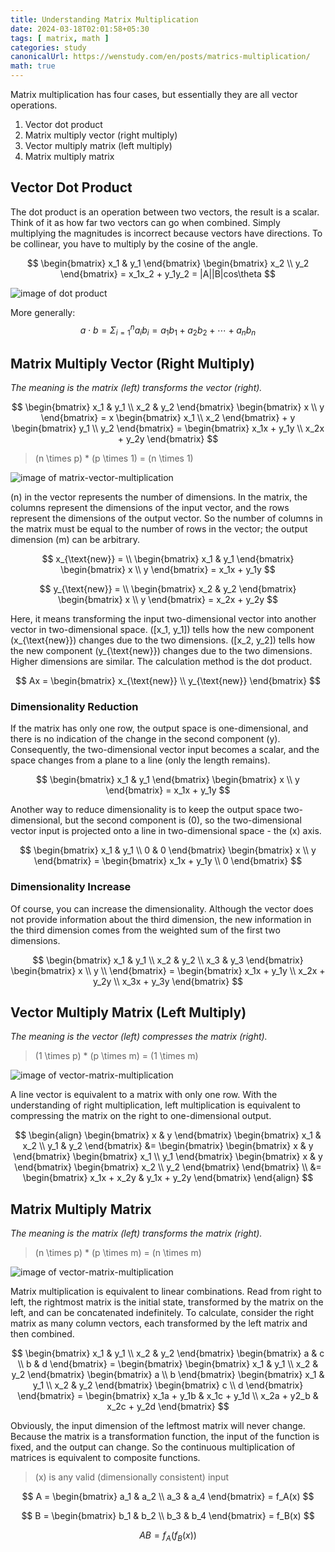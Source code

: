 ```yaml
---
title: Understanding Matrix Multiplication
date: 2024-03-18T02:01:58+05:30
tags: [ matrix, math ]
categories: study
canonicalUrl: https://wenstudy.com/en/posts/matrics-multiplication/
math: true
---
```


Matrix multiplication has four cases, but essentially they are all vector operations.

1. Vector dot product
2. Matrix multiply vector (right multiply)
3. Vector multiply matrix (left multiply)
4. Matrix multiply matrix

<!--more-->

## Vector Dot Product

The dot product is an operation between two vectors, the result is a scalar. Think of it as how far two vectors can go when combined. Simply multiplying the magnitudes is incorrect because vectors have directions. To be collinear, you have to multiply by the cosine of the angle.

$$
\begin{bmatrix}
x_1 & y_1
\end{bmatrix}
\begin{bmatrix}
x_2 \\
y_2
\end{bmatrix}
= x_1x_2 + y_1y_2
= |A||B|cos\theta
$$

![image of dot product](/images/dot-product.png "dot product")

More generally:
$$
a \cdot b = \Sigma_{i=1}^{n} a_ib_i = a_1b_1 + a_2b_2 + \cdots + a_nb_n
$$

## Matrix Multiply Vector (Right Multiply)

_The meaning is the matrix (left) transforms the vector (right)._

$$
\begin{bmatrix}
x_1 & y_1 \\
x_2 & y_2
\end{bmatrix}
\begin{bmatrix}
x \\
y
\end{bmatrix}
= x
\begin{bmatrix}
x_1 \\
x_2
\end{bmatrix}
+
y
\begin{bmatrix}
y_1 \\
y_2
\end{bmatrix}
= \begin{bmatrix}
x_1x + y_1y \\
x_2x + y_2y
\end{bmatrix}
$$


> \(n \times p\) * \(p \times 1\) = \(n \times 1\)

![image of matrix-vector-multiplication](/images/matrix-multiplication/m-v.png "matrix vector multiplication")

\(n\) in the vector represents the number of dimensions. In the matrix, the columns represent the dimensions of the input vector, and the rows represent the dimensions of the output vector. So the number of columns in the matrix must be equal to the number of rows in the vector; the output dimension \(m\) can be arbitrary.

$$
x_{\text{new}} = \\
\begin{bmatrix}
x_1 & y_1
\end{bmatrix}
\begin{bmatrix}
x \\
y
\end{bmatrix}
= x_1x + y_1y
$$

$$
y_{\text{new}} = \\
\begin{bmatrix}
x_2 & y_2
\end{bmatrix}
\begin{bmatrix}
x \\
y
\end{bmatrix}
= x_2x + y_2y
$$

Here, it means transforming the input two-dimensional vector into another vector in two-dimensional space. \([x_1, y_1]\) tells how the new component \(x_{\text{new}}\) changes due to the two dimensions. \([x_2, y_2]\) tells how the new component \(y_{\text{new}}\) changes due to the two dimensions. Higher dimensions are similar. The calculation method is the dot product.

$$
Ax =
\begin{bmatrix}
x_{\text{new}} \\
y_{\text{new}}
\end{bmatrix}
$$

### Dimensionality Reduction

If the matrix has only one row, the output space is one-dimensional, and there is no indication of the change in the second component \(y\). Consequently, the two-dimensional vector input becomes a scalar, and the space changes from a plane to a line (only the length remains).

$$
\begin{bmatrix}
x_1 & y_1
\end{bmatrix}
\begin{bmatrix}
x \\
y
\end{bmatrix}
= x_1x + y_1y
$$

Another way to reduce dimensionality is to keep the output space two-dimensional, but the second component is \(0\), so the two-dimensional vector input is projected onto a line in two-dimensional space - the \(x\) axis.

$$
\begin{bmatrix}
x_1 & y_1 \\
0 & 0
\end{bmatrix}
\begin{bmatrix}
x \\
y
\end{bmatrix}
= \begin{bmatrix}
x_1x + y_1y \\
0
\end{bmatrix}
$$

### Dimensionality Increase

Of course, you can increase the dimensionality. Although the vector does not provide information about the third dimension, the new information in the third dimension comes from the weighted sum of the first two dimensions.

$$
\begin{bmatrix}
x_1 & y_1 \\
x_2 & y_2 \\
x_3 & y_3
\end{bmatrix}
\begin{bmatrix}
x \\
y \\
\end{bmatrix}
= \begin{bmatrix}
x_1x + y_1y \\
x_2x + y_2y \\
x_3x + y_3y
\end{bmatrix}
$$

## Vector Multiply Matrix (Left Multiply)

_The meaning is the vector (left) compresses the matrix (right)._

> \(1 \times p\) * \(p \times m\) = \(1 \times m\)

![image of vector-matrix-multiplication](/images/matrix-multiplication/v-m.png "vector matrix multiplication")

A line vector is equivalent to a matrix with only one row. With the understanding of right multiplication, left multiplication is equivalent to compressing the matrix on the right to one-dimensional output.

$$
\begin{align}
\begin{bmatrix}
x & y
\end{bmatrix}
\begin{bmatrix}
x_1 & x_2 \\
y_1 & y_2
\end{bmatrix}
&= \begin{bmatrix}
\begin{bmatrix}
x & y
\end{bmatrix}
\begin{bmatrix}
x_1 \\
y_1
\end{bmatrix}
\begin{bmatrix}
x & y
\end{bmatrix}
\begin{bmatrix}
x_2 \\
y_2
\end{bmatrix}
\end{bmatrix} \\
&=
\begin{bmatrix}
x_1x + x_2y & y_1x + y_2y
\end{bmatrix}
\end{align}
$$

## Matrix Multiply Matrix

_The meaning is the matrix (left) transforms the matrix (right)._

> \(n \times p\) * \(p \times m\) = \(n \times m\)

![image of vector-matrix-multiplication](/images/matrix-multiplication/m-m.png "matrix matrix multiplication")

Matrix multiplication is equivalent to linear combinations. Read from right to left, the rightmost matrix is the initial state, transformed by the matrix on the left, and can be concatenated indefinitely.
To calculate, consider the right matrix as many column vectors, each transformed by the left matrix and then combined.

$$
\begin{bmatrix}
x_1 & y_1 \\
x_2 & y_2
\end{bmatrix}
\begin{bmatrix}
a & c \\
b & d
\end{bmatrix}
= \begin{bmatrix}
\begin{bmatrix}
x_1 & y_1 \\
x_2 & y_2
\end{bmatrix}
\begin{bmatrix}
a \\
b
\end{bmatrix}
\begin{bmatrix}
x_1 & y_1 \\
x_2 & y_2
\end{bmatrix}
\begin{bmatrix}
c \\
d
\end{bmatrix}
\end{bmatrix}
= \begin{bmatrix}
x_1a + y_1b & x_1c + y_1d \\
x_2a + y2_b & x_2c + y_2d
\end{bmatrix}
$$

Obviously, the input dimension of the leftmost matrix will never change. Because the matrix is a transformation function, the input of the function is fixed, and the output can change. So the continuous multiplication of matrices is equivalent to composite functions.

> \(x\) is any valid (dimensionally consistent) input

$$
A = \begin{bmatrix} a_1 & a_2 \\ a_3 & a_4 \end{bmatrix} = f_A(x)
$$

$$
B = \begin{bmatrix} b_1 & b_2 \\ b_3 & b_4 \end{bmatrix} = f_B(x)
$$

$$
AB = f_A(f_B(x))
$$
